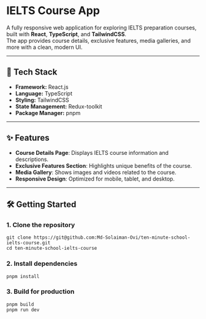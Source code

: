 # IELTS Course App

A fully responsive web application for exploring IELTS preparation courses, built with **React**, **TypeScript**, and **TailwindCSS**.  
The app provides course details, exclusive features, media galleries, and more with a clean, modern UI.

---

## 🚀 Tech Stack

- **Framework:** React.js
- **Language:** TypeScript
- **Styling:** TailwindCSS
- **State Management:** Redux-toolkit
- **Package Manager:** pnpm

---

## ✨ Features

- **Course Details Page**: Displays IELTS course information and descriptions.
- **Exclusive Features Section**: Highlights unique benefits of the course.
- **Media Gallery**: Shows images and videos related to the course.
- **Responsive Design**: Optimized for mobile, tablet, and desktop.


---

## 🛠️ Getting Started

### 1. Clone the repository
    git clone https://git@github.com:Md-Solaiman-Ovi/ten-minute-school-ielts-course.git
    cd ten-minute-school-ielts-course

### 2. Install dependencies
    pnpm install
### 3. Build for production
    pnpm build
    pnpm run dev
